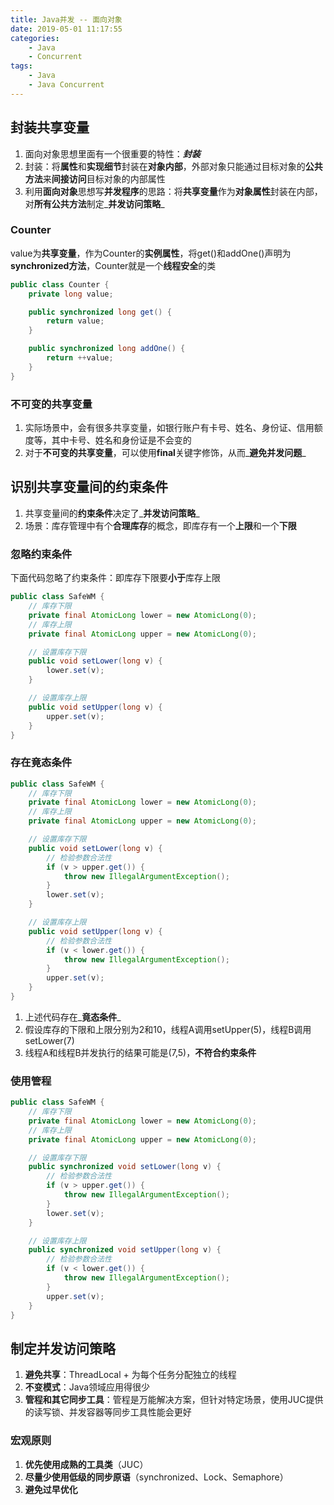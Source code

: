 ```yaml
---
title: Java并发 -- 面向对象
date: 2019-05-01 11:17:55
categories:
    - Java
    - Concurrent
tags:
    - Java
    - Java Concurrent
---
```


## 封装共享变量
1. 面向对象思想里面有一个很重要的特性：_**封装**_
2. 封装：将**属性**和**实现细节**封装在**对象内部**，外部对象只能通过目标对象的**公共方法**来**间接访问**目标对象的内部属性
3. 利用**面向对象**思想写**并发程序**的思路：将**共享变量**作为**对象属性**封装在内部，对**所有公共方法**制定_**并发访问策略**_

<!-- more -->

### Counter
value为**共享变量**，作为Counter的**实例属性**，将get()和addOne()声明为**synchronized方法**，Counter就是一个**线程安全**的类
```java
public class Counter {
    private long value;

    public synchronized long get() {
        return value;
    }

    public synchronized long addOne() {
        return ++value;
    }
}
```

### 不可变的共享变量
1. 实际场景中，会有很多共享变量，如银行账户有卡号、姓名、身份证、信用额度等，其中卡号、姓名和身份证是不会变的
2. 对于**不可变的共享变量**，可以使用**final**关键字修饰，从而_**避免并发问题**_

## 识别共享变量间的约束条件
1. 共享变量间的**约束条件**决定了_**并发访问策略**_
2. 场景：库存管理中有个**合理库存**的概念，即库存有一个**上限**和一个**下限**

### 忽略约束条件
下面代码忽略了约束条件：即库存下限要**小于**库存上限
```java
public class SafeWM {
    // 库存下限
    private final AtomicLong lower = new AtomicLong(0);
    // 库存上限
    private final AtomicLong upper = new AtomicLong(0);

    // 设置库存下限
    public void setLower(long v) {
        lower.set(v);
    }

    // 设置库存上限
    public void setUpper(long v) {
        upper.set(v);
    }
}
```

### 存在竟态条件
```java
public class SafeWM {
    // 库存下限
    private final AtomicLong lower = new AtomicLong(0);
    // 库存上限
    private final AtomicLong upper = new AtomicLong(0);

    // 设置库存下限
    public void setLower(long v) {
        // 检验参数合法性
        if (v > upper.get()) {
            throw new IllegalArgumentException();
        }
        lower.set(v);
    }

    // 设置库存上限
    public void setUpper(long v) {
        // 检验参数合法性
        if (v < lower.get()) {
            throw new IllegalArgumentException();
        }
        upper.set(v);
    }
}
```
1. 上述代码存在_**竟态条件**_
2. 假设库存的下限和上限分别为2和10，线程A调用setUpper(5)，线程B调用setLower(7)
3. 线程A和线程B并发执行的结果可能是(7,5)，**不符合约束条件**

### 使用管程
```java
public class SafeWM {
    // 库存下限
    private final AtomicLong lower = new AtomicLong(0);
    // 库存上限
    private final AtomicLong upper = new AtomicLong(0);

    // 设置库存下限
    public synchronized void setLower(long v) {
        // 检验参数合法性
        if (v > upper.get()) {
            throw new IllegalArgumentException();
        }
        lower.set(v);
    }

    // 设置库存上限
    public synchronized void setUpper(long v) {
        // 检验参数合法性
        if (v < lower.get()) {
            throw new IllegalArgumentException();
        }
        upper.set(v);
    }
}
```

## 制定并发访问策略
1. **避免共享**：ThreadLocal + 为每个任务分配独立的线程
2. **不变模式**：Java领域应用得很少
3. **管程和其它同步工具**：管程是万能解决方案，但针对特定场景，使用JUC提供的读写锁、并发容器等同步工具性能会更好

### 宏观原则
1. **优先使用成熟的工具类**（JUC）
2. **尽量少使用低级的同步原语**（synchronized、Lock、Semaphore）
3. **避免过早优化**

<!-- indicate-the-source -->
